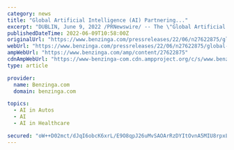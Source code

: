 ```yaml
---
category: news
title: "Global Artificial Intelligence (AI) Partnering..."
excerpt: "DUBLIN, June 9, 2022 /PRNewswire/ -- The \"Global Artificial Intelligence (AI) Partnering Terms and Agreements 2010 to 2022\" report has been added to ResearchAndMarkets.com's offering. This report ..."
publishedDateTime: 2022-06-09T10:58:00Z
originalUrl: "https://www.benzinga.com/pressreleases/22/06/n27622875/global-artificial-intelligence-ai-partnering-deals-directory-2010-2022-access-to-terms-and-agreeme"
webUrl: "https://www.benzinga.com/pressreleases/22/06/n27622875/global-artificial-intelligence-ai-partnering-deals-directory-2010-2022-access-to-terms-and-agreeme"
ampWebUrl: "https://www.benzinga.com/amp/content/27622875"
cdnAmpWebUrl: "https://www-benzinga-com.cdn.ampproject.org/c/s/www.benzinga.com/amp/content/27622875"
type: article

provider:
  name: Benzinga.com
  domain: benzinga.com

topics:
  - AI in Autos
  - AI
  - AI in Healthcare

secured: "oW++D02mct/dJqI6obcK6xrL/E9O8qpJ26uMvSAOArRzDYItOvnA5MIU8rpxLkQw9+AYh3D51KcZRyw+8IOTZadBngjZD1jFggS8FjvWMyp1tPP+EY9Y9WzMhPSzbcwx6PYPmWWy0M3pudx2BU+UHqM1E6MJcD9QcyZbK8WYvF2IlVlXjZMCWtKO4nI4yKnWTPzEy5DK+kkH7kUAKpjXHzwZga8NaDZyYn9bM/OYN1YIR6pBcZIv53Gv3E6PALADK7l48KDbIAHvSTBYESN0H2zsZx6O7vPEMMR2hm+Ot0Ngq+W6e0wQYhiNKmZwkaM3z2PbkLLTm4ju0JAdbTI441IR97R+TevVA0JJCJUY9cs=;L/OWsPuD1qv3H8mGbqEReg=="
---
```


